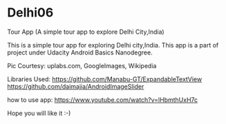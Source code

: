 # Delhi06
Tour App (A simple tour app to explore Delhi City,India)

This is a simple tour app for exploring Delhi city,India. This app is a part of project under Udacity Android Basics Nanodegree.

Pic Courtesy: uplabs.com, GoogleImages, Wikipedia

Libraries Used:
https://github.com/Manabu-GT/ExpandableTextView
https://github.com/daimajia/AndroidImageSlider

how to use app:
https://www.youtube.com/watch?v=lHbmthUxH7c

Hope you will like it :-)
